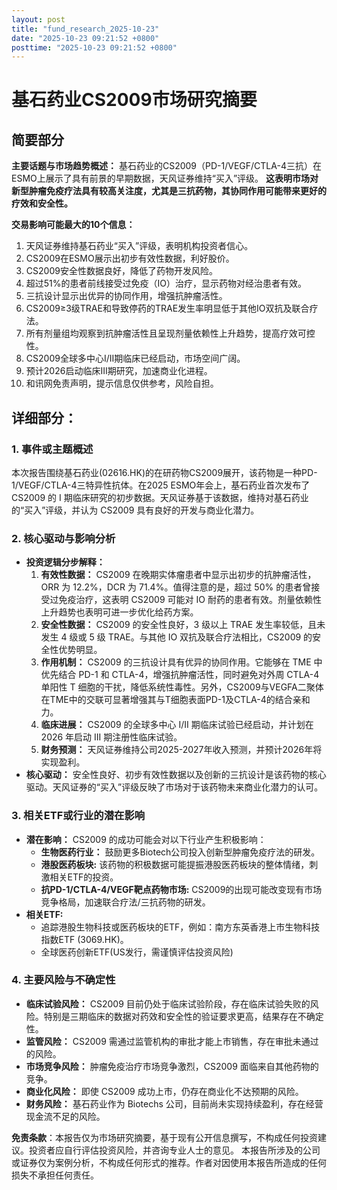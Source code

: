 ```yaml
---
layout: post
title: "fund_research_2025-10-23"
date: "2025-10-23 09:21:52 +0800"
posttime: "2025-10-23 09:21:52 +0800"
---
```


# 基石药业CS2009市场研究摘要

## 简要部分

**主要话题与市场趋势概述：** 基石药业的CS2009（PD-1/VEGF/CTLA-4三抗）在ESMO上展示了具有前景的早期数据，天风证券维持“买入”评级。 **这表明市场对新型肿瘤免疫疗法具有较高关注度，尤其是三抗药物，其协同作用可能带来更好的疗效和安全性。**

**交易影响可能最大的10个信息：**

1.  天风证券维持基石药业“买入”评级，表明机构投资者信心。
2.  CS2009在ESMO展示出初步有效性数据，利好股价。
3.  CS2009安全性数据良好，降低了药物开发风险。
4.  超过51%的患者前线接受过免疫（IO）治疗，显示药物对经治患者有效。
5.  三抗设计显示出优异的协同作用，增强抗肿瘤活性。
6.  CS2009≥3级TRAE和导致停药的TRAE发生率明显低于其他IO双抗及联合疗法。
7.  所有剂量组均观察到抗肿瘤活性且呈现剂量依赖性上升趋势，提高疗效可控性。
8.  CS2009全球多中心I/II期临床已经启动，市场空间广阔。
9.  预计2026启动临床Ⅲ期研究，加速商业化进程。
10. 和讯网免责声明，提示信息仅供参考，风险自担。

## 详细部分：

### 1. 事件或主题概述

本次报告围绕基石药业(02616.HK)的在研药物CS2009展开，该药物是一种PD-1/VEGF/CTLA-4三特异性抗体。在2025 ESMO年会上，基石药业首次发布了 CS2009 的 I 期临床研究的初步数据。天风证券基于该数据，维持对基石药业的“买入”评级，并认为 CS2009 具有良好的开发与商业化潜力。

### 2. 核心驱动与影响分析

*   **投资逻辑分步解释：**
    1.  **有效性数据：**  CS2009 在晚期实体瘤患者中显示出初步的抗肿瘤活性，ORR 为 12.2%，DCR 为 71.4%。值得注意的是，超过 50% 的患者曾接受过免疫治疗，这表明 CS2009 可能对 IO 耐药的患者有效。剂量依赖性上升趋势也表明可进一步优化给药方案。
    2.  **安全性数据：**  CS2009 的安全性良好，3 级以上 TRAE 发生率较低，且未发生 4 级或 5 级 TRAE。与其他 IO 双抗及联合疗法相比，CS2009 的安全性优势明显。
    3.  **作用机制：**  CS2009 的三抗设计具有优异的协同作用。它能够在 TME 中优先结合 PD-1 和 CTLA-4，增强抗肿瘤活性，同时避免对外周 CTLA-4 单阳性 T 细胞的干扰，降低系统性毒性。另外，CS2009与VEGFA二聚体在TME中的交联可显著增强其与T细胞表面PD-1及CTLA-4的结合亲和力。
    4.  **临床进展：**  CS2009 的全球多中心 I/II 期临床试验已经启动，并计划在 2026 年启动 III 期注册性临床试验。
    5.  **财务预测：** 天风证券维持公司2025-2027年收入预测，并预计2026年将实现盈利。
* **核心驱动：** 安全性良好、初步有效性数据以及创新的三抗设计是该药物的核心驱动。天风证券的“买入”评级反映了市场对于该药物未来商业化潜力的认可。

### 3. 相关ETF或行业的潜在影响

*   **潜在影响：** CS2009 的成功可能会对以下行业产生积极影响：
    *   **生物医药行业：** 鼓励更多Biotech公司投入创新型肿瘤免疫疗法的研发。
    *   **港股医药板块:** 该药物的积极数据可能提振港股医药板块的整体情绪，刺激相关ETF的投资。
    *   **抗PD-1/CTLA-4/VEGF靶点药物市场:** CS2009的出现可能改变现有市场竞争格局，加速联合疗法/三抗药物的研发。
* **相关ETF:**
    *   追踪港股生物科技或医药板块的ETF，例如：南方东英香港上市生物科技指数ETF (3069.HK)。
    *   全球医药创新ETF(US发行，需谨慎评估投资风险)

### 4. 主要风险与不确定性

*   **临床试验风险：**  CS2009 目前仍处于临床试验阶段，存在临床试验失败的风险。特别是三期临床的数据对药效和安全性的验证要求更高，结果存在不确定性。
*   **监管风险：**  CS2009 需通过监管机构的审批才能上市销售，存在审批未通过的风险。
*   **市场竞争风险：**  肿瘤免疫治疗市场竞争激烈，CS2009 面临来自其他药物的竞争。
*   **商业化风险：**  即使 CS2009 成功上市，仍存在商业化不达预期的风险。
*   **财务风险：** 基石药业作为 Biotechs 公司，目前尚未实现持续盈利，存在经营现金流不足的风险。

**免责条款**：本报告仅为市场研究摘要，基于现有公开信息撰写，不构成任何投资建议。投资者应自行评估投资风险，并咨询专业人士的意见。 本报告所涉及的公司或证券仅为案例分析，不构成任何形式的推荐。作者对因使用本报告所造成的任何损失不承担任何责任。